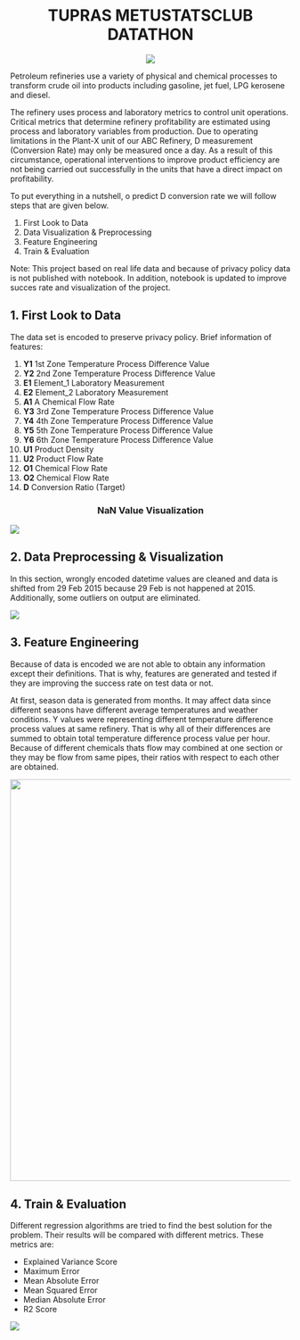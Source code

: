 <h1 align="center">
TUPRAS METUSTATSCLUB DATATHON
</h1>
<p align="center">
<img src="https://user-images.githubusercontent.com/45767042/161608520-8f38965e-afd2-4bbd-a44f-5a03af72ee2e.png">
</p>

Petroleum refineries use a variety of physical and chemical processes to transform crude oil into products including gasoline, jet fuel, LPG kerosene and diesel.

The refinery uses process and laboratory metrics to control unit operations. Critical metrics that determine refinery profitability are estimated using process and laboratory variables from production. Due to operating limitations in the Plant-X unit of our ABC Refinery, D measurement (Conversion Rate) may only be measured once a day. As a result of this circumstance, operational interventions to improve product efficiency are not being carried out successfully in the units that have a direct impact on profitability.

To put everything in a nutshell, o predict D conversion rate we will follow steps that are given below.

1. First Look to Data
2. Data Visualization & Preprocessing
3. Feature Engineering
4. Train & Evaluation

Note: This project based on real life data and because of privacy policy data is not published with notebook. In addition, notebook is updated to improve succes rate and visualization of the project.

## 1. First Look to Data

The data set is encoded to preserve privacy policy. Brief information of features:

1. **Y1** 1st Zone Temperature Process Difference Value
2. **Y2** 2nd Zone Temperature Process Difference Value
3. **E1** Element_1 Laboratory Measurement
4. **E2** Element_2 Laboratory Measurement
5. **A1** A Chemical Flow Rate
6. **Y3** 3rd Zone Temperature Process Difference Value
7. **Y4** 4th Zone Temperature Process Difference Value
8. **Y5** 5th Zone Temperature Process Difference Value
9. **Y6** 6th Zone Temperature Process Difference Value
10. **U1** Product Density
11. **U2** Product Flow Rate
12. **O1** Chemical Flow Rate
13. **O2** Chemical Flow Rate
14. **D** Conversion Ratio (Target)

<h3 align=center> NaN Value Visualization </h3>
<img src="https://user-images.githubusercontent.com/45767042/161611333-8adb59a8-f1fb-412c-b8db-3bd4f3d699bf.png">

## 2. Data Preprocessing & Visualization

In this section, wrongly encoded datetime values are cleaned and data is shifted from 29 Feb 2015 because 29 Feb is not happened at 2015. Additionally, some outliers on output are eliminated.

<img src="https://user-images.githubusercontent.com/45767042/161612186-760778ca-5443-4249-82ee-f69b7c9154bc.png">


## 3. Feature Engineering

Because of data is encoded we are not able to obtain any information except their definitions. That is why, features are generated and tested if they are improving the success rate on test data or not.

At first, season data is generated from months. It may affect data since different seasons have different average temperatures and weather conditions. Y values were representing different temperature difference process values at same refinery. That is why all of their differences are summed to obtain total temperature difference process value per hour. Because of different chemicals thats flow may combined at one section or they may be flow from same pipes, their ratios with respect to each other are obtained.

<img width=1080 height= 720 src="https://user-images.githubusercontent.com/45767042/161612912-d8c736e9-9220-43ab-b375-924c4f75d78d.png">

## 4. Train & Evaluation

Different regression algorithms are tried to find the best solution for the problem. Their results will be compared with different metrics. These metrics are:
* Explained Variance Score
* Maximum Error
* Mean Absolute Error
* Mean Squared Error
* Median Absolute Error
* R2 Score


<img src="https://user-images.githubusercontent.com/45767042/161613635-aa471e42-2cc5-4f83-a86b-c91b8648ce25.png">


